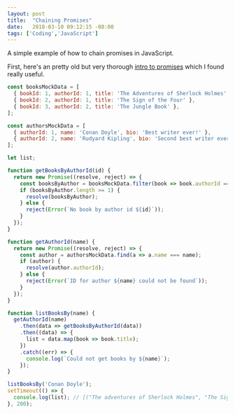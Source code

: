 ```yaml
---
layout: post
title:  "Chaining Promises"
date:   2018-03-10 09:12:15 -08:00
tags: ['Coding','JavaScript']
---
```


A simple example of how to chain promises in JavaScript.

First, here's an pretty old but very thorough [intro to promises][promises] which I found really useful.

```js
const booksMockData = [
  { bookId: 1, authorId: 1, title: 'The Adventures of Sherlock Holmes' },
  { bookId: 2, authorId: 1, title: 'The Sign of the Four' },
  { bookId: 3, authorId: 2, title: 'The Jungle Book' },
];

const authorsMockData = [
  { authorId: 1, name: 'Conan Doyle', bio: 'Best writer ever!' },
  { authorId: 2, name: 'Rudyard Kipling', bio: 'Second best writer ever…' },
];

let list;

function getBooksByAuthorId(id) {
  return new Promise((resolve, reject) => {
    const booksByAuthor = booksMockData.filter(book => book.authorId === id);
    if (booksByAuthor.length >= 1) {
      resolve(booksByAuthor);
    } else {
      reject(Error(`No book by author id ${id}`));
    }
  });
}

function getAuthorId(name) {
  return new Promise((resolve, reject) => {
    const author = authorsMockData.find(a => a.name === name);
    if (author) {
      resolve(author.authorId);
    } else {
      reject(Error(`ID for author ${name} could not be found`));
    }
  });
}

function listBooksBy(name) {
  getAuthorId(name)
    .then(data => getBooksByAuthorId(data))
    .then((data) => {
      list = data.map(book => book.title);
    })
    .catch((err) => {
      console.log(`Could not get books by ${name}`);
    });
}

listBooksBy('Conan Doyle');
setTimeout(() => {
  console.log(list); // [("The adventures of Sherlock Holmes", "The Sign of Four")];
}, 200);
```

[promises]:https://developers.google.com/web/fundamentals/primers/promises
